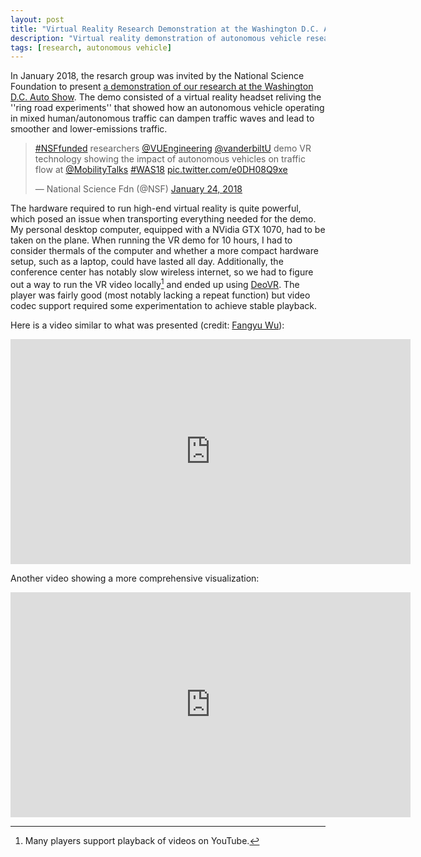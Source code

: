 ```yaml
---
layout: post
title: "Virtual Reality Research Demonstration at the Washington D.C. Auto Show"
description: "Virtual reality demonstration of autonomous vehicle research"
tags: [research, autonomous vehicle]
---
```


In January 2018, the resarch group was invited by the National Science Foundation to present [a demonstration of our research at the Washington D.C. Auto Show](https://cps-vo.org/node/44151). The demo consisted of a virtual reality headset reliving the ''ring road experiments'' that showed how an autonomous vehicle operating in mixed human/autonomous traffic can dampen traffic waves and lead to smoother and lower-emissions traffic.


<blockquote class="twitter-tweet" data-lang="en"><p lang="en" dir="ltr"><a href="https://twitter.com/hashtag/NSFfunded?src=hash&amp;ref_src=twsrc%5Etfw">#NSFfunded</a> researchers <a href="https://twitter.com/VUEngineering?ref_src=twsrc%5Etfw">@VUEngineering</a> <a href="https://twitter.com/VanderbiltU?ref_src=twsrc%5Etfw">@vanderbiltU</a> demo VR technology showing the impact of autonomous vehicles on traffic flow at <a href="https://twitter.com/MobilityTalks?ref_src=twsrc%5Etfw">@MobilityTalks</a> <a href="https://twitter.com/hashtag/WAS18?src=hash&amp;ref_src=twsrc%5Etfw">#WAS18</a> <a href="https://t.co/e0DH08Q9xe">pic.twitter.com/e0DH08Q9xe</a></p>&mdash; National Science Fdn (@NSF) <a href="https://twitter.com/NSF/status/956194573977571328?ref_src=twsrc%5Etfw">January 24, 2018</a></blockquote> <script async src="https://platform.twitter.com/widgets.js" charset="utf-8"></script> 


The hardware required to run high-end virtual reality is quite powerful, which posed an issue when transporting everything needed for the demo. My personal desktop computer, equipped with a NVidia GTX 1070, had to be taken on the plane. When running the VR demo for 10 hours, I had to consider thermals of the computer and whether a more compact hardware setup, such as a laptop, could have lasted all day. Additionally, the conference center has notably slow wireless internet, so we had to figure out a way to run the VR video locally[^1] and ended up using [DeoVR](https://www.oculus.com/experiences/rift/1004289456346194/). The player was fairly good (most notably lacking a repeat function) but video codec support required some experimentation to achieve stable playback.

[^1]: Many players support playback of videos on YouTube.

Here is a video similar to what was presented (credit: [Fangyu Wu](http://www.fangyuwu.com)):

<iframe width="640" height="360" src="https://www.youtube.com/embed/k2VEH9VeZ74" frameborder="0" allow="autoplay; encrypted-media" allowfullscreen></iframe>

Another video showing a more comprehensive visualization:

<iframe width="640" height="360" src="https://www.youtube.com/embed/2mBjYZTeaTc" frameborder="0" allow="autoplay; encrypted-media" allowfullscreen></iframe>

